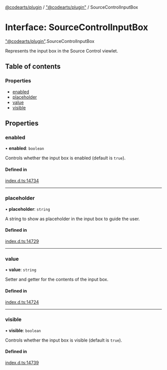 [@codearts/plugin](../README.md) / ["@codearts/plugin"](../modules/_codearts_plugin_.md) / SourceControlInputBox

# Interface: SourceControlInputBox

["@codearts/plugin"](../modules/_codearts_plugin_.md).SourceControlInputBox

Represents the input box in the Source Control viewlet.

## Table of contents

### Properties

- [enabled](codearts_plugin_.SourceControlInputBox.md#enabled)
- [placeholder](codearts_plugin_.SourceControlInputBox.md#placeholder)
- [value](codearts_plugin_.SourceControlInputBox.md#value)
- [visible](codearts_plugin_.SourceControlInputBox.md#visible)

## Properties

### enabled

• **enabled**: `boolean`

Controls whether the input box is enabled (default is `true`).

#### Defined in

[index.d.ts:14734](https://github.com/xyz-fish/cloudide-plugin-api/blob/9927cd6/index.d.ts#L14734)

___

### placeholder

• **placeholder**: `string`

A string to show as placeholder in the input box to guide the user.

#### Defined in

[index.d.ts:14729](https://github.com/xyz-fish/cloudide-plugin-api/blob/9927cd6/index.d.ts#L14729)

___

### value

• **value**: `string`

Setter and getter for the contents of the input box.

#### Defined in

[index.d.ts:14724](https://github.com/xyz-fish/cloudide-plugin-api/blob/9927cd6/index.d.ts#L14724)

___

### visible

• **visible**: `boolean`

Controls whether the input box is visible (default is `true`).

#### Defined in

[index.d.ts:14739](https://github.com/xyz-fish/cloudide-plugin-api/blob/9927cd6/index.d.ts#L14739)
